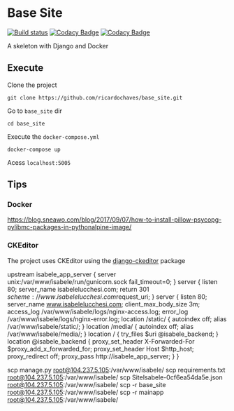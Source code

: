 # Base Site

[![Build status](https://ricardobchaves.visualstudio.com/Ricardo/_apis/build/status/isabelesite/isabele)](https://ricardobchaves.visualstudio.com/Ricardo/_build/latest?definitionId=8) [![Codacy Badge](https://api.codacy.com/project/badge/Coverage/08097ea2167948de96bb681e211ccf8f)](https://www.codacy.com?utm_source=github.com&utm_medium=referral&utm_content=ricardochaves/isabelesite&utm_campaign=Badge_Coverage) [![Codacy Badge](https://api.codacy.com/project/badge/Grade/08097ea2167948de96bb681e211ccf8f)](https://www.codacy.com?utm_source=github.com&amp;utm_medium=referral&amp;utm_content=ricardochaves/isabelesite&amp;utm_campaign=Badge_Grade)

A skeleton with Django and Docker

## Execute

Clone the project

```
git clone https://github.com/ricardochaves/base_site.git
```

Go to `base_site` dir

```
cd base_site
```

Execute the `docker-compose.yml`

```
docker-compose up
```

Acess `localhost:5005`

## Tips

### Docker

https://blog.sneawo.com/blog/2017/09/07/how-to-install-pillow-psycopg-pylibmc-packages-in-pythonalpine-image/

### CKEditor

The project uses CKEditor using the [django-ckeditor](https://github.com/django-ckeditor/django-ckeditor) package



upstream isabele_app_server {
  server unix:/var/www/isabele/run/gunicorn.sock fail_timeout=0;
}
server {
    listen 80;
    server_name isabelelucchesi.com;
    return 301 $scheme://www.isabelelucchesi.com$request_uri;
}
server {
    listen 80;
    server_name www.isabelelucchesi.com;
    client_max_body_size 3m;
    access_log /var/www/isabele/logs/nginx-access.log;
    error_log /var/www/isabele/logs/nginx-error.log;
location /static/ {
        autoindex off;
        alias /var/www/isabele/static/;
    }
location /media/ {
        autoindex off;
        alias /var/www/isabele/media/;
    }
location / {
        try_files $uri @isabele_backend;
    }
location @isabele_backend {
        proxy_set_header X-Forwarded-For $proxy_add_x_forwarded_for;
        proxy_set_header Host $http_host;
        proxy_redirect off;
        proxy_pass http://isabele_app_server;
    }
}



scp manage.py root@104.237.5.105:/var/www/isabele/
scp requirements.txt root@104.237.5.105:/var/www/isabele/
scp SiteIsabele-0cf6ea54da5e.json root@104.237.5.105:/var/www/isabele/
scp -r base_site root@104.237.5.105:/var/www/isabele/
scp -r mainapp root@104.237.5.105:/var/www/isabele/

